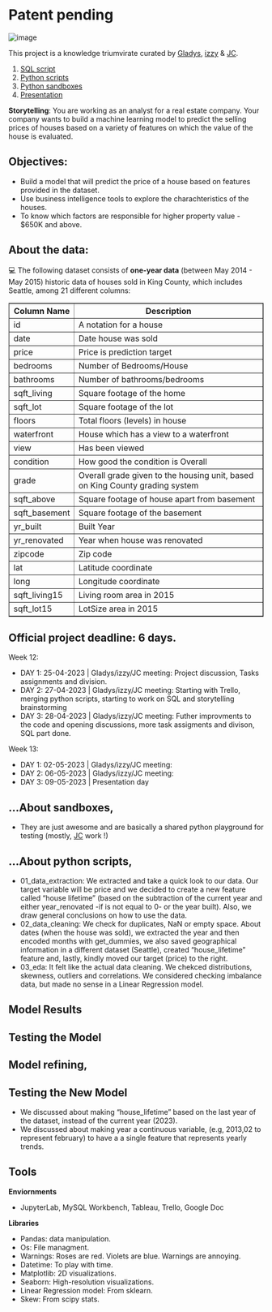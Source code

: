# Patent pending
<p align="center">
  
![image](https://user-images.githubusercontent.com/90038586/235341348-6b6453f8-239a-4311-b8ad-e137c3549454.png)
  
</p>

This project is a knowledge triumvirate curated by [Gladys](https://github.com/Gladysdata), [izzy](https://github.com/isi-mube) & [JC](https://github.com/jesus-jpeg).

1. [SQL script](https://github.com/isi-mube/name-pending/tree/main/04_sql_script)
2. [Python scripts](https://github.com/isi-mube/name-pending/tree/main/03_python_scripts)
3. [Python sandboxes](https://github.com/isi-mube/name-pending/tree/main/05_jc_sandbox)
3. [Presentation]()

**Storytelling**: You are working as an analyst for a real estate company. Your company wants to build a machine learning model to predict the selling prices of houses based on a variety of features on which the value of the house is evaluated.


## Objectives:

* Build a model that will predict the price of a house based on features provided in the dataset.
* Use business intelligence tools to explore the charachteristics of the houses.
* To know which factors are responsible for higher property value - $650K and above. 

## About the data:

💻 The following dataset consists of **one-year data** (between May 2014 - May 2015) historic data of houses sold in King County, which includes Seattle, among 21 different columns:
  
<table border="1">
  <tr>
    <th>Column Name</th>
    <th>Description</th>
  </tr>
  <tr>
    <td>id</td>
    <td>A notation for a house</td>
  </tr>
  <tr>
    <td>date</td>
    <td>Date house was sold</td>
  </tr>
  <tr>
    <td>price</td>
    <td>Price is prediction target</td>
  </tr>
  <tr>
    <td>bedrooms</td>
    <td>Number of Bedrooms/House</td>
  </tr>
  <tr>
    <td>bathrooms</td>
    <td>Number of bathrooms/bedrooms</td>
  </tr>
  <tr>
    <td>sqft_living</td>
    <td>Square footage of the home</td>
  </tr>
  <tr>
    <td>sqft_lot</td>
    <td>Square footage of the lot</td>
  </tr>
  <tr>
    <td>floors</td>
    <td>Total floors (levels) in house</td>
  </tr>
  <tr>
    <td>waterfront</td>
    <td>House which has a view to a waterfront</td>
  </tr>
  <tr>
    <td>view</td>
    <td>Has been viewed</td>
  </tr>
  <tr>
    <td>condition</td>
    <td>How good the condition is Overall</td>
  </tr>
  <tr>
    <td>grade</td>
    <td>Overall grade given to the housing unit, based on King County grading system</td>
  </tr>
  <tr>
    <td>sqft_above</td>
    <td>Square footage of house apart from basement</td>
  </tr>
  <tr>
    <td>sqft_basement</td>
    <td>Square footage of the basement</td>
  </tr>
  <tr>
    <td>yr_built</td>
    <td>Built Year</td>
  </tr>
  <tr>
    <td>yr_renovated</td>
    <td>Year when house was renovated</td>
  </tr>
  <tr>
    <td>zipcode</td>
    <td>Zip code</td>
  </tr>
  <tr>
    <td>lat</td>
    <td>Latitude coordinate</td>
  </tr>
  <tr>
    <td>long</td>
    <td>Longitude coordinate</td>
  </tr>
  <tr>
    <td>sqft_living15</td>
    <td>Living room area in 2015</td>
  </tr>
  <tr>
    <td>sqft_lot15</td>
    <td>LotSize area in 2015</td>
  </tr>
</table>

## Official project deadline: 6 days.

Week 12:
* DAY 1: 25-04-2023 | Gladys/izzy/JC meeting: Project discussion, Tasks assignments and division. 
* DAY 2: 27-04-2023 | Gladys/izzy/JC meeting: Starting with Trello, merging python scripts, starting to work on SQL and storytelling brainstorming
* DAY 3: 28-04-2023 | Gladys/izzy/JC meeting: Futher improvments to the code and opening discussions, more task assigments and divison, SQL part done.

Week 13:
* DAY 1: 02-05-2023 | Gladys/izzy/JC meeting:
* DAY 2: 06-05-2023 | Gladys/izzy/JC meeting: 
* DAY 3: 09-05-2023 | Presentation day

## ...About sandboxes,

* They are just awesome and are basically a shared python playground for testing (mostly, [JC](https://github.com/jesus-jpeg) work !)

## ...About python scripts,

* 01_data_extraction: We extracted and take a quick look to our data. Our target variable will be price and we decided to create a new feature called “house lifetime” (based on the subtraction of the current year and either year_renovated -if is not equal to 0- or the year built). Also, we draw general conclusions on how to use the data.
* 02_data_cleaning: We check for duplicates, NaN or empty space. About dates (when the house was sold), we extracted the year and then encoded months with get_dummies, we also saved geographical information in a different dataset (Seattle), created “house_lifetime” feature and, lastly, kindly moved our target (price) to the right.
* 03_eda: It felt like the actual data cleaning. We chekced distributions, skewness, outliers and correlations. We considered checking imbalance data, but made no sense in a Linear Regression model.

## Model Results

## Testing the Model

## Model refining,

## Testing the New Model

* We discussed about making “house_lifetime” based on the last year of the dataset, instead of the current year (2023).
* We discussed about making year a continuous variable, (e.g, 2013,02 to represent february) to have a a single feature that represents yearly trends.

## Tools
**Enviornments**
* JupyterLab, MySQL Workbench, Tableau, Trello, Google Doc

**Libraries**
* Pandas: data manipulation.
* Os: File managment.
* Warnings: Roses are red. Violets are blue. Warnings are annoying.
* Datetime: To play with time.
* Matplotlib: 2D visualizations.
* Seaborn: High-resolution visualizations.
* Linear Regression model: From sklearn.
* Skew: From scipy stats.
